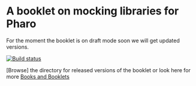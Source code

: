 # A booklet on mocking libraries for Pharo

For the moment the booklet is on draft mode soon we will get updated versions.

[![Build status][badge]][travis]

[travis]: https://travis-ci.org/SquareBracketAssociates/Booklet-Mocking
[badge]: https://travis-ci.org/SquareBracketAssociates/Booklet-Mocking.svg?branch=master


 
[Browse] the directory for released versions of the booklet or
look here for more [Books and Booklets](http://books.pharo.org/)
